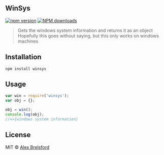 ## WinSys
[![npm version](https://img.shields.io/npm/v/winsys.svg)](https://www.npmjs.com/package/strip_character)
[![NPM downloads](http://img.shields.io/npm/dm/winsys.svg?style=flat)](http://npmjs.org/winsys)

> Gets the windows system information and returns it as an object<br>
> Hopefully this goes without saying, but this only works on windows machines

## Installation
```npm install winsys```

## Usage
```js
var win = require('winsys');
var obj = {};

obj = win();
console.log(obj);
//=>{windows system information}
```

## License
MIT © [Alex Brelsford](abrelsfo.github.io)

